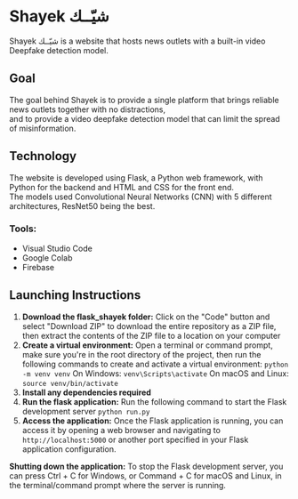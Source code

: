 # Shayek شيّــك

Shayek شيّــك is a website that hosts news outlets with a built-in video Deepfake detection model.

## Goal
The goal behind Shayek is to provide a single platform that brings reliable news outlets together with no distractions,
<br> and to provide a video deepfake detection model that can limit the spread of misinformation.

## Technology
The website is developed using Flask, a Python web framework, with Python for the backend and HTML and CSS for the front end.
<br>The models used Convolutional Neural Networks (CNN) with 5 different architectures, ResNet50 being the best.
### Tools: 
<ul>
  <li>Visual Studio Code</li>
  <li>Google Colab</li>
  <li>Firebase</li>
</ul>

## Launching Instructions
<ol>
    <li>
        <strong>Download the flask_shayek folder:</strong>
Click on the "Code" button and select "Download ZIP" to download the entire repository as a ZIP file, then extract the contents of the ZIP file to a location on your computer
    </li>
    <li>
        <strong>Create a virtual environment:</strong>
        Open a terminal or command prompt, make sure you're in the root directory of the project, then run the following commands to create and activate a virtual environment: <code>python -m venv venv</code>
On Windows: <code>venv\Scripts\activate</code>
On macOS and Linux: <code>source venv/bin/activate</code>
    </li>
    <li>
        <strong>Install any dependencies required</strong>
    </li>
    <li>
        <strong>Run the flask application:</strong>
Run the following command to start the Flask development server <code>python run.py</code>
    </li>
    <li>
        <strong>Access the application:</strong>
        Once the Flask application is running, you can access it by opening a web browser and navigating to <code>http://localhost:5000</code> or another port specified in your Flask application configuration.
    </li>
  </ol>
<strong>Shutting down the application:</strong>
To stop the Flask development server, you can press Ctrl + C for Windows, or Command + C for macOS and Linux, in the terminal/command prompt where the server is running.
